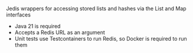 Jedis wrappers for accessing stored lists and hashes via the List and Map interfaces

- Java 21 is required
- Accepts a Redis URL as an argument
- Unit tests use Testcontainers to run Redis, so Docker is required to run them